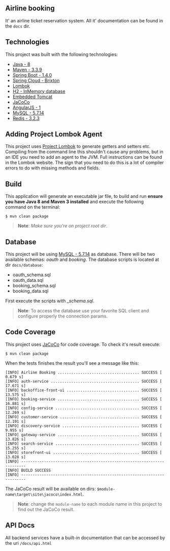Airline booking
---
It' an airline ticket reservation system. All it' documentation can be found in the `docs` dir.

Technologies
---
This project was built with the following technologies:

  - [Java - 8](http://www.oracle.com/technetwork/pt/java/javase/downloads/jdk8-downloads-2133151.html)
  - [Maven - 3.3.9](https://maven.apache.org/download.cgi)
  - [Spring Boot - 1.4.0](http://projects.spring.io/spring-boot/)
  - [Spring Cloud - Brixton](http://projects.spring.io/spring-cloud/)
  - [Lombok](https://projectlombok.org/)
  - [H2 - InMemory database](http://www.h2database.com/html/main.html)
  - [Embedded Tomcat](http://tomcat.apache.org/)
  - [JaCoCo](http://www.eclemma.org/jacoco/)
  - [AngularJS - 1](https://angularjs.org/)
  - [MySQL - 5.7.14](https://www.mysql.com/)
  - [Redis - 3.2.3](http://redis.io/)
  
Adding Project Lombok Agent
---

This project uses [Project Lombok](http://projectlombok.org/features/index.html)
to generate getters and setters etc. Compiling from the command line this
shouldn't cause any problems, but in an IDE you need to add an agent
to the JVM. Full instructions can be found in the Lombok website. The
sign that you need to do this is a lot of compiler errors to do with
missing methods and fields.  

Build
---
This application will generate an executable jar file, to build and run **ensure you have Java 8 and Maven 3 installed** 
and execute the following command on the terminal:

```
$ mvn clean package
```

>**Note**: *Make sure you're on project root dir*.

Database
---
This project will be using [MySQL - 5.7.14](https://www.mysql.com/) as database. There will be two available schemas: *oauth* and *booking*.
The database scripts is located at dir `docs/database`:

 - oauth_schema.sql
 - oauth_data.sql
 - booking_schema.sql
 - booking_data.sql
 
First execute the scripts with *\_schema.sql*. 

>**Note**: To access the database use your favorite SQL client and configure properly the connection params.
  
Code Coverage
---
This project uses [JaCoCo](http://www.eclemma.org/jacoco/) for code coverage. To check it's result execute:

```
$ mvn clean package
```

When the tests finishes the result you'll see a message like this:
```
[INFO] Airline Booking .................................... SUCCESS [  0.679 s]
[INFO] auth-service ....................................... SUCCESS [ 17.671 s]
[INFO] backoffice-front-ui ................................ SUCCESS [ 13.575 s]
[INFO] booking-service .................................... SUCCESS [ 16.881 s]
[INFO] config-service ..................................... SUCCESS [ 12.269 s]
[INFO] customer-service ................................... SUCCESS [ 12.101 s]
[INFO] discovery-service .................................. SUCCESS [  9.955 s]
[INFO] gateway-service .................................... SUCCESS [ 13.826 s]
[INFO] search-service ..................................... SUCCESS [ 15.255 s]
[INFO] storefront-ui ...................................... SUCCESS [ 13.028 s]
[INFO] ------------------------------------------------------------------------
[INFO] BUILD SUCCESS
[INFO] ------------------------------------------------------------------------
```

The JaCoCo result will be available on dirs: `$module-name\target\site\jacoco\index.html`.

>**Note**: change the `module-name` to each module name in this project to find out the JaCoCo result.

API Docs
---
All backend services have a built-in documentation that can be accessed by the uri `/docs/api.html`
